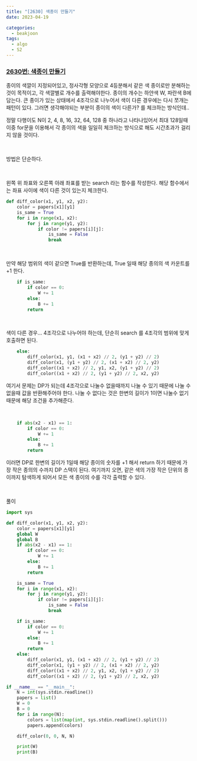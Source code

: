 ```yaml
---
title: "[2630] 색종이 만들기"
date: 2023-04-19

categories:
  - beakjoon
tags:
  - algo
  - S2
---
```


### [2630번: 색종이 만들기](https://www.acmicpc.net/problem/2630)


종이의 색깔이 지정되어있고, 정사각형 모양으로 4등분해서 같은 색 종이로만 분해하는 것이 목적이고, 각 색깔별로 개수를 출력해야한다. 종이의 개수는 하얀색 W, 파란색 B에 담는다. 큰 종이가 있는 상태에서 4조각으로 나누어서 색이 다른 경우에는 다시 쪼개는 패턴이 있다. 그러면 생각해야되는 부분이 종이의 색이 다른가? 를 체크하는 방식인데..

정말 다행이도 N이 2, 4, 8, 16, 32, 64, 128 중 하나라고 나타나있어서 최대 128일때 이중 for문을 이용해서 각 종이의 색을 일일히 체크하는 방식으로 해도 시간초과가 걸리지 않을 것이다.


<br>

방법은 단순하다.


<br>

왼쪽 위 좌표와 오른쪽 아래 좌표를 받는 search 라는 함수를 작성한다. 해당 함수에서는 좌표 사이에 색이 다른 것이 있는지 체크한다.
```python
def diff_color(x1, y1, x2, y2):
    color = papers[x1][y1]
    is_same = True
    for i in range(x1, x2):
        for j in range(y1, y2):
            if color != papers[i][j]:
                is_same = False
                break
```


<br>

만약 해당 범위의 색이 같으면 True를 반환하는데, True 일때 해당 종의의 색 카운트를 +1 한다.
```python
    if is_same:
        if color == 0:
            W += 1
        else:
            B += 1
        return
```


<br>

색이 다른 경우... 4조각으로 나누어야 하는데, 단순히 search 를 4조각의 범위에 맞게 호출하면 된다.
```python
    else:
        diff_color(x1, y1, (x1 + x2) // 2, (y1 + y2) // 2)
        diff_color(x1, (y1 + y2) // 2, (x1 + x2) // 2, y2)
        diff_color((x1 + x2) // 2, y1, x2, (y1 + y2) // 2)
        diff_color((x1 + x2) // 2, (y1 + y2) // 2, x2, y2)
```

여기서 문제는 DP가 되는데 4조각으로 나눌수 없을때까지 나눌 수 있기 때문에 나눌 수 없을때 값을 반환해주어야 한다. 나눌 수 없다는 것은 한변의 길이가 1이면 나눌수 없기 때문에 해당 조건을 추가해준다.

<br>

```python
    if abs(x2 - x1) == 1:
        if color == 0:
            W += 1
        else:
            B += 1
        return
```
이러면 DP로 한변의 길이가 1일때 해당 종이의 숫자를 +1 해서 return 하기 때문에 가장 작은 종의의 수까지 DP 스택이 된다. 여기까지 오면, 같은 색의 가장 작은 단위의 종이까지 탐색하게 되어서 모든 색 종이의 수를 각각 출력할 수 있다.

    
<br>

풀이
    
```python
import sys

def diff_color(x1, y1, x2, y2):
    color = papers[x1][y1]
    global W
    global B
    if abs(x2 - x1) == 1:
        if color == 0:
            W += 1
        else:
            B += 1
        return

    is_same = True
    for i in range(x1, x2):
        for j in range(y1, y2):
            if color != papers[i][j]:
                is_same = False
                break

    if is_same:
        if color == 0:
            W += 1
        else:
            B += 1
        return
    else:
        diff_color(x1, y1, (x1 + x2) // 2, (y1 + y2) // 2)
        diff_color(x1, (y1 + y2) // 2, (x1 + x2) // 2, y2)
        diff_color((x1 + x2) // 2, y1, x2, (y1 + y2) // 2)
        diff_color((x1 + x2) // 2, (y1 + y2) // 2, x2, y2)

if __name__ == "__main__":
    N = int(sys.stdin.readline())
    papers = list()
    W = 0
    B = 0
    for i in range(N):
        colors = list(map(int, sys.stdin.readline().split()))
        papers.append(colors)

    diff_color(0, 0, N, N)

    print(W)
    print(B)
```

<br><br>
